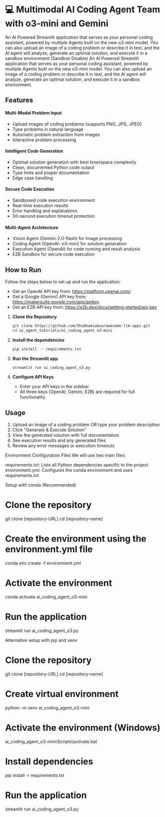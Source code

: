 # 💻 Multimodal AI Coding Agent Team with o3-mini and Gemini

An AI Powered Streamlit application that serves as your personal coding assistant, powered by multiple Agents built on the new o3-mini model. You can also upload an image of a coding problem or describe it in text, and the AI agent will analyze, generate an optimal solution, and execute it in a sandbox environment.(Sandbox Disable)
An AI Powered Streamlit application that serves as your personal coding assistant, powered by multiple Agents built on the new o3-mini model. You can also upload an image of a coding problem or describe it in text, and the AI agent will analyze, generate an optimal solution, and execute it in a sandbox environment.


## Features
#### Multi-Modal Problem Input
- Upload images of coding problems (supports PNG, JPG, JPEG)
- Type problems in natural language
- Automatic problem extraction from images
- Interactive problem processing

#### Intelligent Code Generation
- Optimal solution generation with best time/space complexity
- Clean, documented Python code output
- Type hints and proper documentation
- Edge case handling

#### Secure Code Execution
- Sandboxed code execution environment
- Real-time execution results
- Error handling and explanations
- 30-second execution timeout protection

#### Multi-Agent Architecture
- Vision Agent (Gemini-2.0-flash) for image processing
- Coding Agent (OpenAI- o3-mini) for solution generation
- Execution Agent (OpenAI) for code running and result analysis
- E2B Sandbox for secure code execution

## How to Run

Follow the steps below to set up and run the application:
- Get an OpenAI API key from: https://platform.openai.com/
- Get a Google (Gemini) API key from: https://makersuite.google.com/app/apikey
- Get an E2B API key from: https://e2b.dev/docs/getting-started/api-key

1. **Clone the Repository**
   ```bash
   git clone https://github.com/Shubhamsaboo/awesome-llm-apps.git
   cd ai_agent_tutorials/ai_coding_agent_o3-mini
   ```

2. **Install the dependencies**
    ```bash
    pip install -r requirements.txt
    ```

3. **Run the Streamlit app**
    ```bash
    streamlit run ai_coding_agent_o3.py
    ```

4. **Configure API Keys**
   - Enter your API keys in the sidebar
   - All three keys (OpenAI, Gemini, E2B) are required for full functionality

## Usage
1. Upload an image of a coding problem OR type your problem description
2. Click "Generate & Execute Solution"
3. View the generated solution with full documentation
4. See execution results and any generated files
5. Review any error messages or execution timeouts


Environment Configuration Files
We will use two main files:

requirements.txt: Lists all Python dependencies specific to the project
environment.yml: Configures the conda environment and uses requirements.txt

Setup with conda (Recommended)
# Clone the repository
git clone [repository-URL]
cd [repository-name]

# Create the environment using the environment.yml file
conda env create -f environment.yml

# Activate the environment
conda activate ai_coding_agent_o3-mini

# Run the application
streamlit run ai_coding_agent_o3.py

Alternative setup with pip and venv
# Clone the repository
git clone [repository-URL]
cd [repository-name]

# Create virtual environment
python -m venv ai_coding_agent_o3-mini

# Activate the environment (Windows)
ai_coding_agent_o3-mini\Scripts\activate.bat

# Install dependencies
pip install -r requirements.txt

# Run the application
streamlit run ai_coding_agent_o3.py